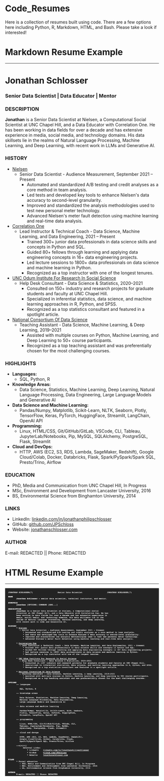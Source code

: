 # Code_Resumes
Here is a collection of resumes built using code. There are a few options here including Python, R, Markdown, HTML, and Bash. Please take a look if interested! 

# Markdown Resume Example
----

# Jonathan Schlosser 
### **Senior Data Scientist | Data Educator | Mentor**


### DESCRIPTION
**Jonathan** is a Senior Data Scientist at Nielsen, a Computational Social Scientist at UNC Chapel Hill, and a Data Educator with Correlation One. 
He has been working in data fields for over a decade and has extensive experience in media, social media, and technology domains. 
His data skillsets lie in the realms of Natural Language Processing, Machine Learning, and Deep Learning, with recent work in LLMs and Generative AI.

### HISTORY
- [Nielsen](https://www.nielsen.com/solutions/audience-measurement/#audience-measurement)
  - Senior Data Scientist - Audience Measurement, September 2021 – Present
    - Automated and standardized A/B testing and credit analyses as a core method in team analysis.
    - Led tests and developed key tools to enhance Nielsen's data accuracy to second-level granularity.
    - Improved and standardized the analysis methodologies used to test new personal meter technology.
    - Advanced Nielsen's meter fault detection using machine learning and real-time data analysis.
- [Correlation One](https://www.correlation-one.com/)
  - Lead Instructor & Technical Coach - Data Science, Machine Learning, and Data Engineering, 2021 – Present
    - Trained 300+ junior data professionals in data science skills and concepts in Python and SQL.
    - Guided 80+ fellows through learning and applying data engineering concepts in 16+ data engineering projects.
    - Led lecture sessions to 1800+ data professionals on data science and machine learning in Python.
    - Recognized as a top instructor with one of the longest tenures.
- [UNC Odum Institute For Research In Social Science](https://odum.unc.edu/)
  - Help Desk Consultant - Data Science & Statistics, 2020–2021
    - Consulted on 150+ industry and research projects for graduate students and faculty at UNC Chapel Hill.
    - Specialized in inferential statistics, data science, and machine learning approaches in R, Python, and SPSS.
    - Recognized as a top statistics consultant and featured in a spotlight article.
- [National Consortium Of Data Science](https://datascienceconsortium.org/)
  - Teaching Assistant - Data Science, Machine Learning, & Deep Learning, 2019–2021
    - Assisted with multiple courses on Python, Machine Learning, and Deep Learning to 50+ course participants.
    - Recognized as a top teaching assistant and was preferentially chosen for the most challenging courses.

### HIGHLIGHTS
- **Languages:**
  - SQL, Python, R
- **Knowledge Areas:**
  - Data Science, Statistics, Machine Learning, Deep Learning, Natural Language Processing, Data Engineering, Large Language Models and Generative AI
- **Data Science and Machine Learning:**
  - Pandas/Numpy, Matplotlib, Scikit-Learn, NLTK, Seaborn, Plotly, TensorFlow, Keras, PyTorch, HuggingFace, Streamlit, LangChain, OpenAI API
- **Programming:**
  - Linux, HTML/CSS, Git/GitHub/GitLab, VSCode, CLI, Tableau, JupyterLab/Notebooks, Pip, MySQL, SQLAlchemy, PostgreSQL, Flask, Streamlit
- **Cloud and DevOps:**
  - HTTP, AWS (EC2, S3, RDS, Lambda, SageMaker, Redshift), Google Cloud/Colab, Docker, Databricks, Flask, Spark/PySpark/Spark SQL, Presto/Trino, Airflow

### EDUCATION
  - PhD, Media and Communication from UNC Chapel Hill, In Progress
  - MSc, Environment and Development from Lancaster University, 2016
  - BS, Environmental Science from Binghamton University, 2014
  
### LINKS
- LinkedIn: [linkedin.com/in/jonathanphilipschlosser](https://www.linkedin.com/in/jonathanphilipschlosser/)
- GitHub: [github.com/JPSchloss](https://github.com/JPSchloss)
- Website: [jonathanschlosser.com](https://www.jonathanschlosser.com/)

### AUTHOR
E-mail: REDACTED || Phone: REDACTED 


# HTML Resume Example
----
![HTML Resume](https://github.com/JPSchloss/Code_Resumes/blob/a274f7ad7cbc1349bfb0ca3f05a277fb390a9c24/HTML%20Example.png)

